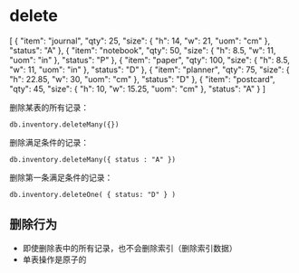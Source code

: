 # delete

[
    { "item": "journal", "qty": 25, "size": { "h": 14, "w": 21, "uom": "cm" }, "status": "A" },
    { "item": "notebook", "qty": 50, "size": { "h": 8.5, "w": 11, "uom": "in" }, "status": "P" },
    { "item": "paper", "qty": 100, "size": { "h": 8.5, "w": 11, "uom": "in" }, "status": "D" },
    { "item": "planner", "qty": 75, "size": { "h": 22.85, "w": 30, "uom": "cm" }, "status": "D" },
    { "item": "postcard", "qty": 45, "size": { "h": 10, "w": 15.25, "uom": "cm" }, "status": "A" }
]

删除某表的所有记录：

    db.inventory.deleteMany({})

删除满足条件的记录：

    db.inventory.deleteMany({ status : "A" })

删除第一条满足条件的记录：

    db.inventory.deleteOne( { status: "D" } )

## 删除行为

- 即使删除表中的所有记录，也不会删除索引（删除索引数据）
- 单表操作是原子的
